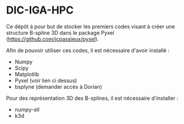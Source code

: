 # DIC-IGA-HPC

Ce dépôt à pour but de stocker les premiers codes visant à créer une structure B-spline 3D dans le package Pyxel (https://github.com/jcpassieux/pyxel).

Afin de pouvoir utiliser ces codes, il est nécessaire d'avoir installé :

* Numpy
* Scipy
* Matplotlib
* Pyxel (voir lien ci dessus)
* bsplyne (demander accès à Dorian)

Pour des représentation 3D des B-splines, il est nécessaire d'installer :

* numpy-stl
* k3d